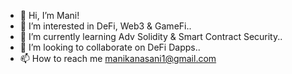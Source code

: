 - 👋 Hi, I’m Mani!
- 👀 I’m interested in DeFi, Web3 & GameFi..
- 🌱 I’m currently learning Adv Solidity & Smart Contract Security..
- 💞️ I’m looking to collaborate on DeFi Dapps..
- 📫 How to reach me manikanasani1@gmail.com

<!---
mkanasani/mkanasani is a ✨ special ✨ repository because its `README.md` (this file) appears on your GitHub profile.
You can click the Preview link to take a look at your changes.
--->
